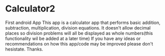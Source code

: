 # Calculator2
First android App
This app is a calculator app that performs basic addition, subtraction, multiplication, division equations. It doesn't allow decimal places so division problems will all be displayed as whole numbers(this functionality wil be added at a later time)
If you have any ideas or recommendations on how this app/code  may be improved please don't hesistate. Thanks.
